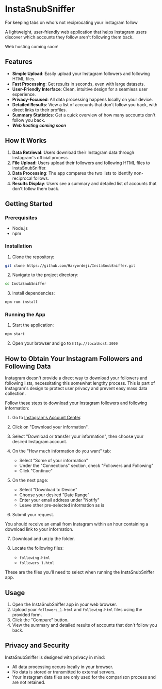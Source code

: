 # InstaSnubSniffer
For keeping tabs on who's not reciprocating your instagram follow

A lightweight, user-friendly web application that helps Instagram users discover which accounts they follow aren't following them back. 

Web hosting coming soon!

## Features

- **Simple Upload**: Easily upload your Instagram followers and following HTML files.
- **Fast Processing**: Get results in seconds, even with large datasets.
- **User-Friendly Interface**: Clean, intuitive design for a seamless user experience.
- **Privacy-Focused**: All data processing happens locally on your device.
- **Detailed Results**: View a list of accounts that don't follow you back, with direct links to their profiles.
- **Summary Statistics**: Get a quick overview of how many accounts don't follow you back.
- ***Web hosting coming soon***

## How It Works

1. **Data Retrieval**: Users download their Instagram data through Instagram's official process.
2. **File Upload**: Users upload their followers and following HTML files to InstaSnubSniffer.
3. **Data Processing**: The app compares the two lists to identify non-reciprocal follows.
4. **Results Display**: Users see a summary and detailed list of accounts that don't follow them back.

## Getting Started

### Prerequisites

- Node.js 
- npm 

### Installation

1. Clone the repository:
```bash
git clone https://github.com/Haryordeji/InstaSnubSniffer.git
```

2.  Navigate to the project directory:
```bash
cd InstaSnubSniffer
```
3. Install dependencies:
```bash
npm run install
```
### Running the App

1. Start the application:
```bash
npm start
```
2. Open your browser and go to `http://localhost:3000`

## How to Obtain Your Instagram Followers and Following Data

Instagram doesn't provide a direct way to download your followers and following lists, necessitating this somewhat lengthy process. This is part of Instagram's design to protect user privacy and prevent easy mass data collection.

Follow these steps to download your Instagram followers and following information:

1. Go to [Instagram's Account Center](https://accountscenter.instagram.com/info_and_permissions/).

2. Click on "Download your information".

3. Select "Download or transfer your information", then choose your desired Instagram account.

4. On the "How much information do you want" tab:
   - Select "Some of your information"
   - Under the "Connections" section, check "Followers and Following"
   - Click "Continue"

5. On the next page:
   - Select "Download to Device"
   - Choose your desired "Date Range"
   - Enter your email address under "Notify"
   - Leave other pre-selected information as is

6. Submit your request.

You should receive an email from Instagram within an hour containing a download link to your information.

7. Download and unzip the folder.

8. Locate the following files:
   - `following.html`
   - `followers_1.html`

These are the files you'll need to select when running the InstaSnubSniffer app.

## Usage

1. Open the InstaSnubSniffer app in your web browser.
2. Upload your `followers_1.html` and `following.html` files using the provided form.
3. Click the "Compare" button.
4. View the summary and detailed results of accounts that don't follow you back.

## Privacy and Security

InstaSnubSniffer is designed with privacy in mind:
- All data processing occurs locally in your browser.
- No data is stored or transmitted to external servers.
- Your Instagram data files are only used for the comparison process and are not retained.